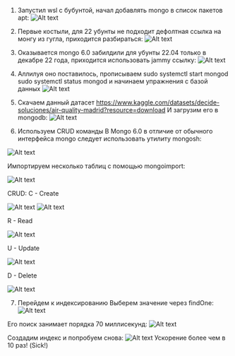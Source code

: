1. Запустил wsl с бубунтой, начал добавлять mongo в список пакетов apt:
![Alt text](image.png)

2. Первые костыли, для 22 убунты не подходит дефолтная ссылка на монгу из гугла, приходится разбираться:
![Alt text](image-1.png) 

3. Оказывается mongo 6.0 забилдили для убунты 22.04 только в декабре 22 года, приходится использовать jammy ссылку:
![Alt text](image-2.png)

4. Аллилуя оно поставилось, прописываем sudo systemctl start mongod
sudo systemctl status mongod и начинаем упражнения с базой данных
![Alt text](image-3.png)


5. Скачаем данный датасет https://www.kaggle.com/datasets/decide-soluciones/air-quality-madrid?resource=download
И загрузим его в mongodb:
![Alt text](image-4.png)

6. Используем CRUD команды
В Mongo 6.0 в отличие от обычного интерфейса mongo следует использовать утилиту mongosh:

![Alt text](image-5.png)

Импортируем несколько таблиц с помощью mongoimport:

![Alt text](image-6.png)

CRUD:
C - Create

![Alt text](image-7.png)
![Alt text](image-14.png)

R - Read

![Alt text](image-8.png)

U - Update

![Alt text](image-9.png)

D - Delete

![Alt text](image-10.png)

7. Перейдем к индексированию
Выберем значение через findOne:
![Alt text](image-12.png)

Его поиск занимает порядка 70 миллисекунд:
![Alt text](image-11.png)

Создадим индекс и попробуем снова:
![Alt text](image-13.png)
Ускорение более чем в 10 раз! (Sick!)